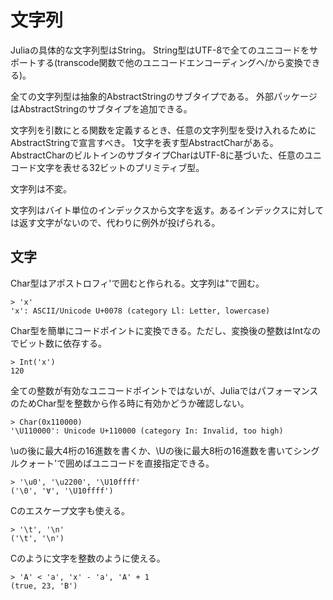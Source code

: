 # 文字列
Juliaの具体的な文字列型はString。
String型はUTF-8で全てのユニコードをサポートする(transcode関数で他のユニコードエンコーディングへ/から変換できる)。

全ての文字列型は抽象的AbstractStringのサブタイプである。
外部パッケージはAbstractStringのサブタイプを追加できる。

文字列を引数にとる関数を定義するとき、任意の文字列型を受け入れるためにAbstractStringで宣言すべき。
1文字を表す型AbstractCharがある。AbstractCharのビルトインのサブタイプCharはUTF-8に基づいた、任意のユニコード文字を表せる32ビットのプリミティブ型。

文字列は不変。

文字列はバイト単位のインデックスから文字を返す。あるインデックスに対しては返す文字がないので、代わりに例外が投げられる。

## 文字
Char型はアポストロフィ'で囲むと作られる。文字列は"で囲む。
```
> 'x'
'x': ASCII/Unicode U+0078 (category Ll: Letter, lowercase)
```
Char型を簡単にコードポイントに変換できる。ただし、変換後の整数はIntなのでビット数に依存する。
```
> Int('x')
120
```
全ての整数が有効なユニコードポイントではないが、JuliaではパフォーマンスのためChar型を整数から作る時に有効かどうか確認しない。
```
> Char(0x110000)
'\U110000': Unicode U+110000 (category In: Invalid, too high)
```
\\uの後に最大4桁の16進数を書くか、\\Uの後に最大8桁の16進数を書いてシングルクォート'で囲めばユニコードを直接指定できる。
```
> '\u0', '\u2200', '\U10ffff'
('\0', '∀', '\U10ffff')
```
Cのエスケープ文字も使える。
```
> '\t', '\n'
('\t', '\n')
```
Cのように文字を整数のように使える。
```
> 'A' < 'a', 'x' - 'a', 'A' + 1
(true, 23, 'B')
```
